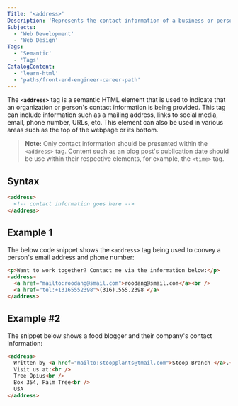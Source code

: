 ```yaml
---
Title: '<address>'
Description: 'Represents the contact information of a business or person.'
Subjects:
  - 'Web Development'
  - 'Web Design'
Tags:
  - 'Semantic'
  - 'Tags'
CatalogContent:
  - 'learn-html'
  - 'paths/front-end-engineer-career-path'
---
```


The **`<address>`** tag is a semantic HTML element that is used to indicate that an organization or person's contact information is being provided. This tag can include information such as a mailing address, links to social media, email, phone number, URLs, etc. This element can also be used in various areas such as the top of the webpage or its bottom.

> **Note:** Only contact information should be presented within the `<address>` tag. Content such as an blog post's publication date should be use within their respective elements, for example, the `<time>` tag.

## Syntax

```html 
<address>
  <!-- contact information goes here -->
</address>
```

## Example 1

The below code snippet shows the `<address>` tag being used to convey a person's email address and phone number:

```html
<p>Want to work together? Contact me via the information below:</p>
<address>
  <a href="mailto:roodang@smail.com">roodang@smail.com</a><br />
  <a href="tel:+13165552398">(316).555.2398 </a>
</address>
```

## Example #2

The snippet below shows a food blogger and their company's contact information:

```html
<address>
  Written by <a href="mailto:stoopplants@tmail.com">Stoop Branch </a>.<br />
  Visit us at:<br />
  Tree Opius<br />
  Box 354, Palm Tree<br />
  USA
</address>
```
